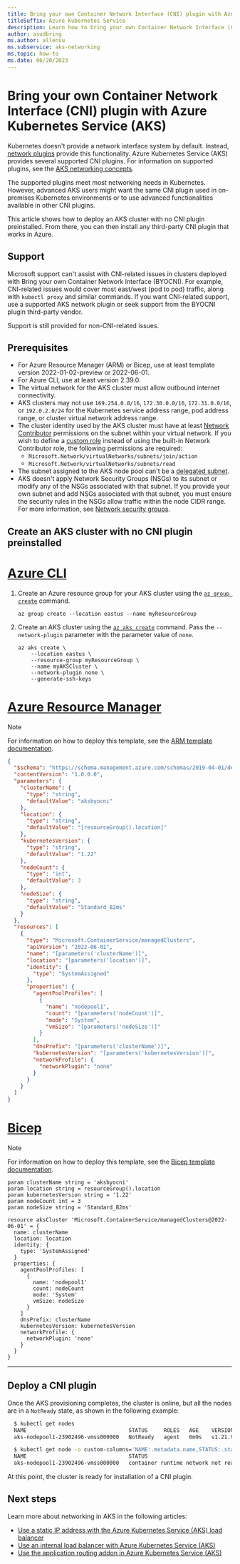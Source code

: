 ```yaml
---
title: Bring your own Container Network Interface (CNI) plugin with Azure Kubernetes Service (AKS)
titleSuffix: Azure Kubernetes Service
description: Learn how to bring your own Container Network Interface (CNI) plugin with Azure Kubernetes Service (AKS).
author: asudbring
ms.author: allensu
ms.subservice: aks-networking
ms.topic: how-to
ms.date: 06/20/2023
---
```


# Bring your own Container Network Interface (CNI) plugin with Azure Kubernetes Service (AKS)

Kubernetes doesn't provide a network interface system by default. Instead, [network plugins][kubernetes-cni] provide this functionality. Azure Kubernetes Service (AKS) provides several supported CNI plugins. For information on supported plugins, see the [AKS networking concepts][aks-network-concepts].

The supported plugins meet most networking needs in Kubernetes. However, advanced AKS users might want the same CNI plugin used in on-premises Kubernetes environments or to use advanced functionalities available in other CNI plugins.

This article shows how to deploy an AKS cluster with no CNI plugin preinstalled. From there, you can then install any third-party CNI plugin that works in Azure.

## Support

Microsoft support can't assist with CNI-related issues in clusters deployed with Bring your own Container Network Interface (BYOCNI). For example, CNI-related issues would cover most east/west (pod to pod) traffic, along with `kubectl proxy` and similar commands. If you want CNI-related support, use a supported AKS network plugin or seek support from the BYOCNI plugin third-party vendor.

Support is still provided for non-CNI-related issues.

## Prerequisites

* For Azure Resource Manager (ARM) or Bicep, use at least template version 2022-01-02-preview or 2022-06-01.
* For Azure CLI, use at least version 2.39.0.
* The virtual network for the AKS cluster must allow outbound internet connectivity.
* AKS clusters may not use `169.254.0.0/16`, `172.30.0.0/16`, `172.31.0.0/16`, or `192.0.2.0/24` for the Kubernetes service address range, pod address range, or cluster virtual network address range.
* The cluster identity used by the AKS cluster must have at least [Network Contributor](/azure/role-based-access-control/built-in-roles#network-contributor) permissions on the subnet within your virtual network. If you wish to define a [custom role](/azure/role-based-access-control/custom-roles) instead of using the built-in Network Contributor role, the following permissions are required:
  * `Microsoft.Network/virtualNetworks/subnets/join/action`
  * `Microsoft.Network/virtualNetworks/subnets/read`
* The subnet assigned to the AKS node pool can't be a [delegated subnet](/azure/virtual-network/subnet-delegation-overview).
* AKS doesn't apply Network Security Groups (NSGs) to its subnet or modify any of the NSGs associated with that subnet. If you provide your own subnet and add NSGs associated with that subnet, you must ensure the security rules in the NSGs allow traffic within the node CIDR range. For more information, see [Network security groups][aks-network-nsg].

## Create an AKS cluster with no CNI plugin preinstalled

# [Azure CLI](#tab/azure-cli)

1. Create an Azure resource group for your AKS cluster using the [`az group create`][az-group-create] command.

    ```azurecli-interactive
    az group create --location eastus --name myResourceGroup
    ```

2. Create an AKS cluster using the [`az aks create`][az-aks-create] command. Pass the `--network-plugin` parameter with the parameter value of `none`.

    ```azurecli-interactive
    az aks create \
        --location eastus \
        --resource-group myResourceGroup \
        --name myAKSCluster \
        --network-plugin none \
        --generate-ssh-keys
    ```

# [Azure Resource Manager](#tab/azure-resource-manager)

> [!NOTE]
> For information on how to deploy this template, see the [ARM template documentation][deploy-arm-template].

```json
{
  "$schema": "https://schema.management.azure.com/schemas/2019-04-01/deploymentTemplate.json#",
  "contentVersion": "1.0.0.0",
  "parameters": {
    "clusterName": {
      "type": "string",
      "defaultValue": "aksbyocni"
    },
    "location": {
      "type": "string",
      "defaultValue": "[resourceGroup().location]"
    },
    "kubernetesVersion": {
      "type": "string",
      "defaultValue": "1.22"
    },
    "nodeCount": {
      "type": "int",
      "defaultValue": 3
    },
    "nodeSize": {
      "type": "string",
      "defaultValue": "Standard_B2ms"
    }
  },
  "resources": [
    {
      "type": "Microsoft.ContainerService/managedClusters",
      "apiVersion": "2022-06-01",
      "name": "[parameters('clusterName')]",
      "location": "[parameters('location')]",
      "identity": {
        "type": "SystemAssigned"
      },
      "properties": {
        "agentPoolProfiles": [
          {
            "name": "nodepool1",
            "count": "[parameters('nodeCount')]",
            "mode": "System",
            "vmSize": "[parameters('nodeSize')]"
          }
        ],
        "dnsPrefix": "[parameters('clusterName')]",
        "kubernetesVersion": "[parameters('kubernetesVersion')]",
        "networkProfile": {
          "networkPlugin": "none"
        }
      }
    }
  ]
}
```

# [Bicep](#tab/bicep)

> [!NOTE]
> For information on how to deploy this template, see the [Bicep template documentation][deploy-bicep-template].

```bicep
param clusterName string = 'aksbyocni'
param location string = resourceGroup().location
param kubernetesVersion string = '1.22'
param nodeCount int = 3
param nodeSize string = 'Standard_B2ms'

resource aksCluster 'Microsoft.ContainerService/managedClusters@2022-06-01' = {
  name: clusterName
  location: location
  identity: {
    type: 'SystemAssigned'
  }
  properties: {
    agentPoolProfiles: [
      {
        name: 'nodepool1'
        count: nodeCount
        mode: 'System'
        vmSize: nodeSize
      }
    ]
    dnsPrefix: clusterName
    kubernetesVersion: kubernetesVersion
    networkProfile: {
      networkPlugin: 'none'
    }
  }
}
```

---

## Deploy a CNI plugin

Once the AKS provisioning completes, the cluster is online, but all the nodes are in a `NotReady` state, as shown in the following example:

  ```bash
    $ kubectl get nodes
    NAME                                STATUS     ROLES   AGE    VERSION
    aks-nodepool1-23902496-vmss000000   NotReady   agent   6m9s   v1.21.9

    $ kubectl get node -o custom-columns='NAME:.metadata.name,STATUS:.status.conditions[?(@.type=="Ready")].message'
    NAME                                STATUS
    aks-nodepool1-23902496-vmss000000   container runtime network not ready: NetworkReady=false reason:NetworkPluginNotReady message:Network plugin returns error: cni plugin not initialized
  ```

At this point, the cluster is ready for installation of a CNI plugin.

## Next steps

Learn more about networking in AKS in the following articles:

* [Use a static IP address with the Azure Kubernetes Service (AKS) load balancer](static-ip.md)
* [Use an internal load balancer with Azure Kubernetes Service (AKS)](internal-lb.md)
* [Use the application routing addon in Azure Kubernetes Service (AKS)](app-routing.md)

<!-- LINKS - External -->
[kubernetes-cni]: https://kubernetes.io/docs/concepts/extend-kubernetes/compute-storage-net/network-plugins/
<!-- LINKS - Internal -->
[az-aks-create]: /cli/azure/aks#az_aks_create
[aks-network-concepts]: concepts-network.md
[aks-network-nsg]: concepts-network.md#network-security-groups
[deploy-bicep-template]: /azure/azure-resource-manager/bicep/deploy-cli
[az-group-create]: /cli/azure/group#az_group_create
[deploy-arm-template]: /azure/azure-resource-manager/templates/deploy-cli


